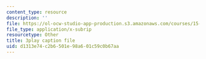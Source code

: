 ```yaml
---
content_type: resource
description: ''
file: https://ol-ocw-studio-app-production.s3.amazonaws.com/courses/15-071-the-analytics-edge-spring-2017/d1313e74c2b6501e98a601c59c0b67aa_6Rl8scykyEQ.vtt
file_type: application/x-subrip
resourcetype: Other
title: 3play caption file
uid: d1313e74-c2b6-501e-98a6-01c59c0b67aa
---
```

